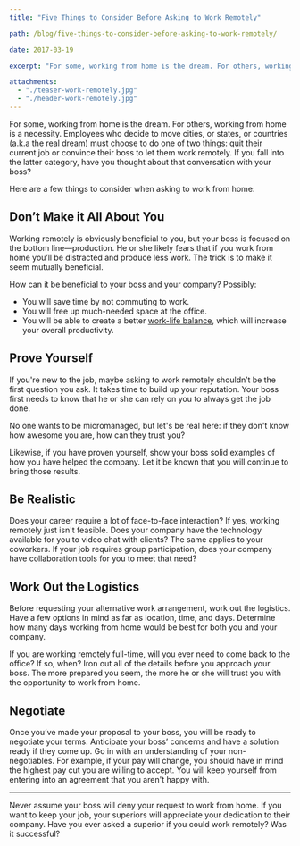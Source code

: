 ```yaml
---
title: "Five Things to Consider Before Asking to Work Remotely"

path: /blog/five-things-to-consider-before-asking-to-work-remotely/

date: 2017-03-19

excerpt: "For some, working from home is the dream. For others, working from home is a necessity. Employees who decide to move cities, or states, or countries (a.k.a the real dream) must choose to do one of two things: quit their current job or convince their boss to let them work remotely."

attachments:
  - "./teaser-work-remotely.jpg"
  - "./header-work-remotely.jpg"
---
```


For some, working from home is the dream. For others, working from home is a necessity. Employees who decide to move cities, or states, or countries (a.k.a the real dream) must choose to do one of two things: quit their current job or convince their boss to let them work remotely. If you fall into the latter category, have you thought about that conversation with your boss? 

Here are a few things to consider when asking to work from home:

## Don’t Make it All About You

Working remotely is obviously beneficial to you, but your boss is focused on the bottom line—production. He or she likely fears that if you work from home you’ll be distracted and produce less work. The trick is to make it seem mutually beneficial. 

How can it be beneficial to your boss and your company? Possibly: 

- You will save time by not commuting to work. 
- You will free up much-needed space at the office.
- You will be able to create a better [work-life balance](/blog/ten-steps-to-mastering-work-life-balance/), which will increase your overall productivity. 

## Prove Yourself

If you're new to the job, maybe asking to work remotely shouldn’t be the first question you ask. It takes time to build up your reputation. Your boss first needs to know that he or she can rely on you to always get the job done.

No one wants to be micromanaged, but let's be real here: if they don't know how awesome you are, how can they trust you? 

Likewise, if you have proven yourself, show your boss solid examples of how you have helped the company. Let it be known that you will continue to bring those results. 

## Be Realistic

Does your career require a lot of face-to-face interaction? If yes, working remotely just isn't feasible. Does your company have the technology available for you to video chat with clients? The same applies to your coworkers. If your job requires group participation, does your company have collaboration tools for you to meet that need?

## Work Out the Logistics

Before requesting your alternative work arrangement, work out the logistics. Have a few options in mind as far as location, time, and days. Determine how many days working from home would be best for both you and your company. 

If you are working remotely full-time, will you ever need to come back to the office? If so, when? Iron out all of the details before you approach your boss. The more prepared you seem, the more he or she will trust you with the opportunity to work from home.

## Negotiate 

Once you’ve made your proposal to your boss, you will be ready to negotiate your terms. Anticipate your boss’ concerns and have a solution ready if they come up. Go in with an understanding of your non-negotiables. For example, if your pay will change, you should have in mind the highest pay cut you are willing to accept. You will keep yourself from entering into an agreement that you aren't happy with. 

<hr class="secondary">

Never assume your boss will deny your request to work from home. If you want to keep your job, your superiors will appreciate your dedication to their company. Have you ever asked a superior if you could work remotely? Was it successful?